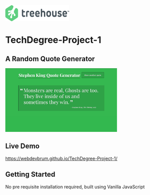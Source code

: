 <img src='readme-images/treehouse.png' width='200' height='50' alt='treehouse logo'/>

# TechDegree-Project-1

## A Random Quote Generator

<img src='readme-images/front.jpeg' width='350' height='200' alt='project preview'/>

## Live Demo

https://webdevbrum.github.io/TechDegree-Project-1/

## Getting Started

No pre requisite installation required, built using Vanilla JavaScript